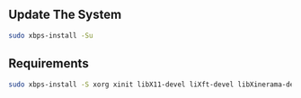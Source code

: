 ## Update The System
```bash
sudo xbps-install -Su
```

## Requirements
```bash
sudo xbps-install -S xorg xinit libX11-devel liXft-devel libXinerama-devel glib-devel git gcc make webkit2gtk-devel gcr-devel vlc firefox vim sxhkd  alsa-{utils,firmware,tools} apulse bluez{,-alsa} ffmpeg alsa-plugins{,-ffmpeg,-pulseaudio} pulseaudio pavucontrol
```
